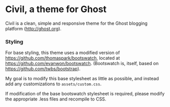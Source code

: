 Civil, a theme for Ghost
=================

Civil is a clean, simple and responsive theme for the Ghost blogging platform (http://ghost.org).

### Styling

For base styling, this theme uses a modified version of https://github.com/thomaspark/bootswatch, located at https://github.com/evanwon/bootswatch. (Bootswatch is, itself, based on https://github.com/twbs/bootstrap). 

My goal is to modify this base stylesheet as little as possible, and instead add any customizations to `assets/custom.css`.

If modification of the base bootswatch stylesheet is required, please modify the appropriate .less files and recompile to CSS.
